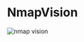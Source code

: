 # NmapVision
![nmap vision](https://user-images.githubusercontent.com/23563528/44610610-27bc0c80-a7fd-11e8-9654-b7d84cc3b610.gif)
